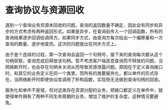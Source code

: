 # 查询协议与资源回收

遇到一个查询业务资源未回收的问题。查询的返回数量不确定，因此会有同步和异步的方式考虑有两种返回形式。如果是异步，在查询前传入一个回调函数，所有的查询结果逐步回调给调用方。如果同步方式，由查询方每次给出一个偏移量和一次查询的数量，逐步地查完。这次的问题就出在同步方式上。

由于是个连续的过程，第一次查询会返回一个句柄号，接下来的查询每次都从这个句柄获取，查询完成后释放该句柄。暂不考虑客户端恶意查询而不释放的问题，当网络断开时，也会存在句柄未关闭从而导致资源泄露问题。原因在于定义查询接口时，和其它的业务定义在同一个类里，而所有的类要服务化，都以单件的形式存在，当网络断开时即使协议库调用了析构函数，实现侧无法做到查询句柄的回收。

服务化和单件不是错，但对这类存在资源分配的业务，把接口都定义在单件中，就使得单件拥有了两种不同生命周期的业务，增加了维护的复杂度，这种情况要避免。
